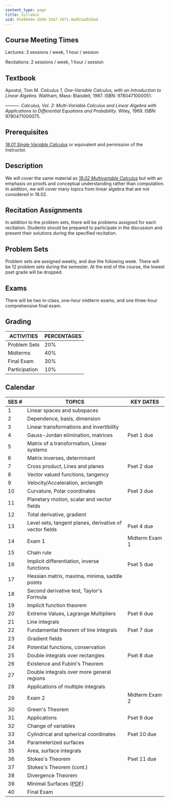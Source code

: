 ```yaml
---
content_type: page
title: Syllabus
uid: 95e9644e-2b9b-3daf-28f1-8a953adb5dad
---
```


Course Meeting Times
--------------------

Lectures: 3 sessions / week, 1 hour / session

Recitations: 2 sessions / week, 1 hour / session

Textbook
--------

Apostol, Tom M. _Calculus 1, One-Variable Calculus, with an Introduction to Linear Algebra_. Waltham, Mass: Blaisdell, 1967. ISBN: 9780471000051.

———. _Calculus, Vol. 2: Multi-Variable Calculus and Linear Algebra with Applications to Differential Equations and Probability_. Wiley, 1969. ISBN: 9780471000075.

Prerequisites
-------------

[_18.01 Single Variable Calculus_](/courses/18-01-single-variable-calculus-fall-2005) or equivalent and permission of the instructor.

Description
-----------

We will cover the same material as [_18.02 Multivariable Calculus_](/courses/18-02-multivariable-calculus-spring-2006) but with an emphasis on proofs and conceptual understanding rather than computation. In addition, we will cover many topics from linear algebra that are not considered in 18.02.

Recitation Assignments
----------------------

In addition to the problem sets, there will be problems assigned for each recitation. Students should be prepared to participate in the discussion and present their solutions during the specified recitation.

Problem Sets
------------

Problem sets are assigned weekly, and due the following week. There will be 12 problem sets during the semester. At the end of the course, the lowest pset grade will be dropped.

Exams
-----

There will be two in-class, one-hour midterm exams, and one three-hour comprehensive final exam.

Grading
-------

| ACTIVITIES | PERCENTAGES |
| --- | --- |
| Problem Sets | 20% |
| Midterms | 40% |
| Final Exam | 30% |
| Participation | 10% 

Calendar
--------

| SES # | TOPICS | KEY DATES |
| --- | --- | --- |
| 1 | Linear spaces and subspaces | &nbsp; |
| 2 | Dependence, basis, dimension | &nbsp; |
| 3 | Linear transformations and invertibility | &nbsp; |
| 4 | Gauss-Jordan elimination, matrices | Pset 1 due |
| 5 | Matrix of a transformation, Linear systems | &nbsp; |
| 6 | Matrix inverses, determinant | &nbsp; |
| 7 | Cross product, Lines and planes | Pset 2 due |
| 8 | Vector valued functions, tangency | &nbsp; |
| 9 | Velocity/Acceleration, arclength | &nbsp; |
| 10 | Curvature, Polar coordinates | Pset 3 due |
| 11 | Planetary motion, scalar and vector ﬁelds | &nbsp; |
| 12 | Total derivative, gradient | &nbsp; |
| 13 | Level sets, tangent planes, derivative of vector ﬁelds | Pset 4 due |
| 14 | Exam 1 | Midterm Exam 1 |
| 15 | Chain rule | &nbsp; |
| 16 | Implicit diﬀerentiation, inverse functions | Pset 5 due |
| 17 | Hessian matrix, maxima, minima, saddle points | &nbsp; |
| 18 | Second derivative test, Taylor's Formula | &nbsp; |
| 19 | Implicit function theorem | &nbsp; |
| 20 | Extreme Values, Lagrange Multipliers | Pset 6 due |
| 21 | Line integrals | &nbsp; |
| 22 | Fundamental theorem of line integrals | Pset 7 due |
| 23 | Gradient ﬁelds | &nbsp; |
| 24 | Potential functions, conservation | &nbsp; |
| 25 | Double integrals over rectangles | Pset 8 due |
| 26 | Existence and Fubini's Theorem | &nbsp; |
| 27 | Double integrals over more general regions | &nbsp; |
| 28 | Applications of multiple integrals | &nbsp; |
| 29 | Exam 2 | Midterm Exam 2 |
| 30 | Green's Theorem | &nbsp; |
| 31 | Applications | Pset 9 due |
| 32 | Change of variables | &nbsp; |
| 33 | Cylindrical and spherical coordinates | Pset 10 due |
| 34 | Parameterized surfaces | &nbsp; |
| 35 | Area, surface integrals | &nbsp; |
| 36 | Stokes's Theorem | Pset 11 due |
| 37 | Stokes's Theorem (cont.) | &nbsp; |
| 38 | Divergence Theorem | &nbsp; |
| 39 | Minimal Surfaces ([PDF](/courses/mathematics/18-024-multivariable-calculus-with-theory-spring-2011/Syllabus/MIT18_024S11_ses39notes.pdf)) | &nbsp; |
| 40 | Final Exam |